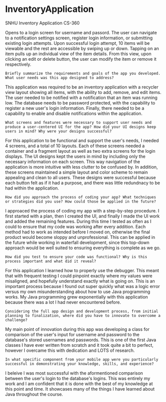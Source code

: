 # InventoryApplication
SNHU Inventory Application CS-360

Opens to a login screen for username and passord. The user can navigate to a notification settings screen, register login information, or submitting existing login attempts. Upon successful login attempt, 10 items will be viewable and the rest are accessible by swiping up or down. Tapping on an item pulls up an individual view of the item details. From this view, upon clicking an edit or delete button, the user can modify the item or remove it respectively.


    Briefly summarize the requirements and goals of the app you developed. What user needs was this app designed to address?
This application was required to be an inventory application with a recycler view layout showing all items, with the ability to add, remove, and edit items. The user needed to be notified with a notification that an item was running low. The database needs to be password protected, with the capability to register a new user's login information. Finally, there needed to be a capability to enable and disable notifications within the application.
    
    What screens and features were necessary to support user needs and produce a user-centered UI for the app? How did your UI designs keep users in mind? Why were your designs successful?
For this application to be functional and support the user's needs, I needed 4 screens, and a total of 10 layouts. Each of these screens needed a container and a fragment layout as well as two extra screens for the login displays. The UI designs kept the users in mind by including only the necessary information on each screen. This way navigation of the application is more intuitive with less clutter to be confused by. In addition, these screens maintained a simple layout and color scheme to remain appealing and clean to all users. These designs were successful because each button felt as if it had a purpose, and there was little redundnacy to be had within the application.
    
    How did you approach the process of coding your app? What techniques or strategies did you use? How could those be applied in the future?
I approaced the process of coding my app with a step-by-step procedure. I first started with a plan, then I created the UI, and finally I made the UI work and added the remaining features. During this time I tested as often as I could to ensure that my code was working after every addition. Each method had to work as intended before I moved on, otherwise the final product would become sloppy and unprofessional. This can be applied in the future while working in waterfall development, since this top-down approach would be well suited to ensuring everything is complete as we go.
    
    How did you test to ensure your code was functional? Why is this process important and what did it reveal?
For this application I learned how to properly use the debugger. This meant that with frequent testing I could pinpoint exactly where my values were misaligned, and hopefully understand exactly what is going on. This is an important process because I found out super quickly what was a logic error versus my own misunderstanding about how to use Java programming works. My Java programming grew exponentially with this application because there was a lot I had never encountered before.
    
    
    Considering the full app design and development process, from initial planning to finalization, where did you have to innovate to overcome a challenge?
My main point of innovation during this app was developing a class for comparison of the user's input for username and password to the database's stored usernames and passwords. This is one of the first Java classes I have ever written from scratch and it took quite a bit to perfect, however I overcame this with dedication and LOTS of research.
    
    
    In what specific component from your mobile app were you particularly successful in demonstrating your knowledge, skills, and experience?
I beleive I was most successful with the aformentioned comparison between the user's login to the database's logins. This was entirely my work and I am confident that it is done with the best of my knowledge at this point and time. It showcases many of the things I have learned about Java throughout the course.
